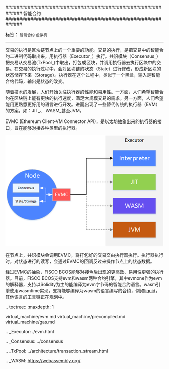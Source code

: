 ##############################################################
智能合约
##############################################################

标签： ``智能合约`` ``虚拟机``

----

交易的执行是区块链节点上的一个重要的功能。交易的执行，是把交易中的智能合约二进制代码取出来，用执行器（Executor_）执行。共识模块（Consensus_）把交易从交易池(TxPool_)中取出，打包成区块，并调用执行器去执行区块中的交易。在交易的执行过程中，会对区块链的状态（State）进行修改，形成新区块的状态储存下来（Storage）。执行器在这个过程中，类似于一个黑盒，输入是智能合约代码，输出是状态的改变。

随着技术的发展，人们开始关注执行器的性能和易用性。一方面，人们希望智能合约在区块链上能有更快的执行速度，满足大规模交易的需求。另一方面，人们希望能用更熟悉更好用的语言进行开发。进而出现了一些替代传统的执行器（EVM）的方案，如：JIT_、 WASM_甚至JVM。

EVMC (Ethereum Client-VM Connector API)，是以太坊抽象出来的执行器的接口，旨在能够对接各种类型的执行器。

![虚拟机](../../images/evm/evmc_frame.png)

在节点上，共识模块会调用EVMC，将打包好的交易交由执行器执行。执行器执行时，对状态进行的读写，会通过EVMC的回调反过来操作节点上的状态数据。

经过EVMC的抽象，FISCO BCOS能够对接今后出现的更高效、易用性更强的执行器。目前，FISCO BCOS支持evm和wasm两种合约引擎，其中evmone作为evm的解释器，支持以Solidity为主的能编译为evm字节码的智能合约语言。wasm引擎使用wasmtime实现，支持能够编译为wasm的语言编写的合约，例如[liquid](https://liquid-doc.readthedocs.io/zh_CN/latest/index.html)，其他语言的工具链正在规划中。

.. toctree::
:maxdepth: 1

virtual_machine/evm.md
virtual_machine/precompiled.md
virtual_machine/gas.md

.. _Executor: ./evm.html

.. _Consensus: ../consensus

.. _TxPool: ../architecture/transaction_stream.html

.. _WASM: https://webassembly.org/
